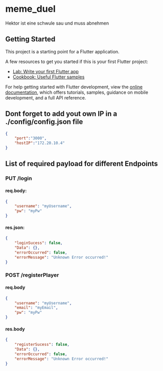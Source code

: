 # meme_duel

Hektor ist eine schwule sau und muss abnehmen

## Getting Started

This project is a starting point for a Flutter application.

A few resources to get you started if this is your first Flutter project:

- [Lab: Write your first Flutter app](https://docs.flutter.dev/get-started/codelab)
- [Cookbook: Useful Flutter samples](https://docs.flutter.dev/cookbook)

For help getting started with Flutter development, view the
[online documentation](https://docs.flutter.dev/), which offers tutorials,
samples, guidance on mobile development, and a full API reference.

## Dont forget to add yout own IP in a ./config/config.json file
```json
{
    "port":"3000",
    "hostIP":"172.20.10.4"
}
```

## List of required payload for different Endpoints
### PUT /login
#### req.body:
```json
{
    "username": "myUsername",
    "pw": "myPw"
}
```
#### res.json:
```json
{
    "loginSucess": false,
    "Data": {},
    "errorOccurred": false,
    "errorMessage": "Unknown Error occurred!"
}
```
### POST /registerPlayer
#### req.body
```json
{
    "username": "myUsername",
    "email": "myEmail",
    "pw": "myPw"               
}
```
#### res.body
```json
{
    "registerSucess": false,
    "Data": {},
    "errorOccurred": false,
    "errorMessage": "Unknown Error occurred!"
}
```
